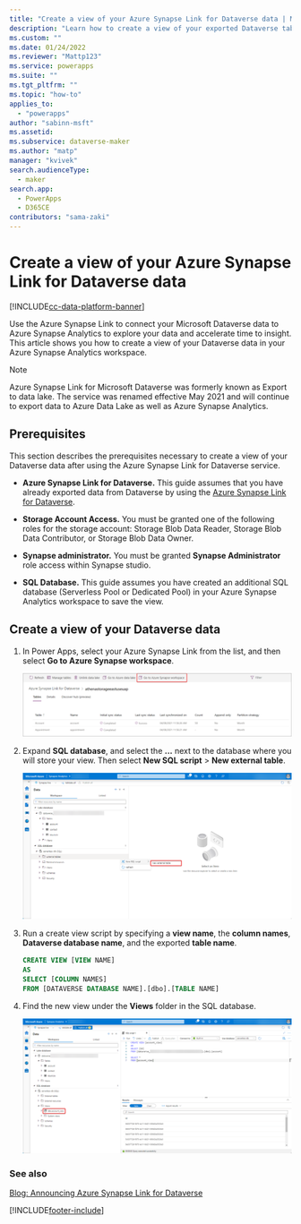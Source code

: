```yaml
---
title: "Create a view of your Azure Synapse Link for Dataverse data | MicrosoftDocs"
description: "Learn how to create a view of your exported Dataverse table data"
ms.custom: ""
ms.date: 01/24/2022
ms.reviewer: "Mattp123"
ms.service: powerapps
ms.suite: ""
ms.tgt_pltfrm: ""
ms.topic: "how-to"
applies_to: 
  - "powerapps"
author: "sabinn-msft"
ms.assetid: 
ms.subservice: dataverse-maker
ms.author: "matp"
manager: "kvivek"
search.audienceType: 
  - maker
search.app: 
  - PowerApps
  - D365CE
contributors: "sama-zaki"
---
```

# Create a view of your Azure Synapse Link for Dataverse data

[!INCLUDE[cc-data-platform-banner](../../includes/cc-data-platform-banner.md)]

Use the Azure Synapse Link to connect your Microsoft Dataverse data to Azure Synapse Analytics to explore your data and accelerate time to insight. This article shows you how to create a view of your Dataverse data in your Azure Synapse Analytics workspace.

> [!NOTE]
> Azure Synapse Link for Microsoft Dataverse was formerly known as Export to data lake. The service was renamed effective May 2021 and will continue to export data to Azure Data Lake as well as Azure Synapse Analytics.

## Prerequisites

This section describes the prerequisites necessary to create a view of your Dataverse data after using the Azure Synapse Link for Dataverse service.

- **Azure Synapse Link for Dataverse.** This guide assumes that you have already exported data from Dataverse by using the [Azure Synapse Link for Dataverse](export-to-data-lake.md).

- **Storage Account Access.** You must be granted one of the following roles for the storage account: Storage Blob Data Reader, Storage Blob Data Contributor, or Storage Blob Data Owner.

- **Synapse administrator.** You must be granted **Synapse Administrator** role access within Synapse studio.

- **SQL Database.** This guide assumes you have created an additional SQL database (Serverless Pool or Dedicated Pool) in your Azure Synapse Analytics workspace to save the view.

## Create a view of your Dataverse data

1. In Power Apps, select your Azure Synapse Link from the list, and then select **Go to Azure Synapse workspace**.

    ![Go to workspace.](media/go-to-workspace.png "Go to workspace")

2. Expand **SQL database**, and select the **...** next to the database where you will store your view. Then select **New SQL script** > **New external table**.

    ![New empty script.](media/new-empty-script.png "New empty script")

3. Run a create view script by specifying a **view name**, the **column names**, **Dataverse database name**, and the exported **table name**.

   ```sql
   CREATE VIEW [VIEW NAME] 
   AS
   SELECT [COLUMN NAMES]
   FROM [DATAVERSE DATABASE NAME].[dbo].[TABLE NAME]

   ```

4. Find the new view under the **Views** folder in the SQL database.

    ![Create view result.](media/create-view-result.png "Create view result")

### See also

[Blog: Announcing Azure Synapse Link for Dataverse](https://aka.ms/synapse-dataverse)

[!INCLUDE[footer-include](../../includes/footer-banner.md)]
